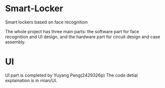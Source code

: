 # Smart-Locker
Smart lockers based on face recognition

The whole project has three main parts: 
     the software part for face recognition and UI design, and the hardware part for circuit design and case assembly.
# UI
UI part is completed by Yuyang Peng(2429326p)
The code detial explaination is in mian/UI.
